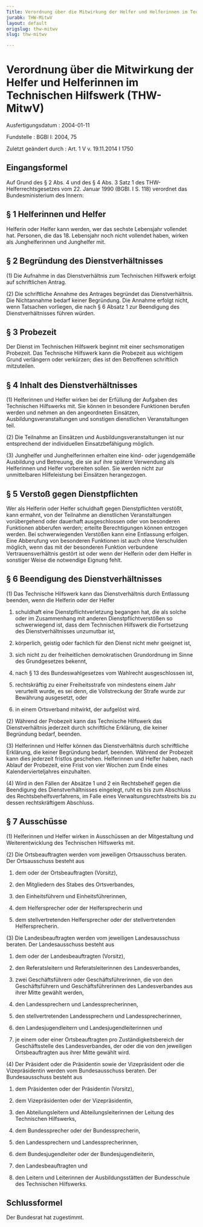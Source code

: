 ```yaml
---
Title: Verordnung über die Mitwirkung der Helfer und Helferinnen im Technischen Hilfswerk
jurabk: THW-MitwV
layout: default
origslug: thw-mitwv
slug: thw-mitwv

---
```


# Verordnung über die Mitwirkung der Helfer und Helferinnen im Technischen Hilfswerk (THW-MitwV)

Ausfertigungsdatum
:   2004-01-11

Fundstelle
:   BGBl I: 2004, 75

Zuletzt geändert durch
:   Art. 1 V v. 19.11.2014 I 1750



## Eingangsformel

Auf Grund des § 2 Abs. 4 und des § 4 Abs. 3 Satz 1 des THW-
Helferrechtsgesetzes vom 22. Januar 1990 (BGBl. I S. 118) verordnet
das Bundesministerium des Innern:


## § 1 Helferinnen und Helfer

Helferin oder Helfer kann werden, wer das sechste Lebensjahr vollendet
hat. Personen, die das 18. Lebensjahr noch nicht vollendet haben,
wirken als Junghelferinnen und Junghelfer mit.


## § 2 Begründung des Dienstverhältnisses

(1) Die Aufnahme in das Dienstverhältnis zum Technischen Hilfswerk
erfolgt auf schriftlichen Antrag.

(2) Die schriftliche Annahme des Antrages begründet das
Dienstverhältnis. Die Nichtannahme bedarf keiner Begründung. Die
Annahme erfolgt nicht, wenn Tatsachen vorliegen, die nach § 6 Absatz 1
zur Beendigung des Dienstverhältnisses führen würden.


## § 3 Probezeit

Der Dienst im Technischen Hilfswerk beginnt mit einer sechsmonatigen
Probezeit. Das Technische Hilfswerk kann die Probezeit aus wichtigem
Grund verlängern oder verkürzen; dies ist den Betroffenen schriftlich
mitzuteilen.


## § 4 Inhalt des Dienstverhältnisses

(1) Helferinnen und Helfer wirken bei der Erfüllung der Aufgaben des
Technischen Hilfswerks mit. Sie können in besondere Funktionen berufen
werden und nehmen an den angeordneten Einsätzen,
Ausbildungsveranstaltungen und sonstigen dienstlichen Veranstaltungen
teil.

(2) Die Teilnahme an Einsätzen und Ausbildungsveranstaltungen ist nur
entsprechend der individuellen Einsatzbefähigung möglich.

(3) Junghelfer und Junghelferinnen erhalten eine kind- oder
jugendgemäße Ausbildung und Betreuung, die sie auf ihre spätere
Verwendung als Helferinnen und Helfer vorbereiten sollen. Sie werden
nicht zur unmittelbaren Hilfeleistung bei Einsätzen herangezogen.


## § 5 Verstoß gegen Dienstpflichten

Wer als Helferin oder Helfer schuldhaft gegen Dienstpflichten
verstößt, kann ermahnt, von der Teilnahme an dienstlichen
Veranstaltungen vorübergehend oder dauerhaft ausgeschlossen oder von
besonderen Funktionen abberufen werden; erteilte Berechtigungen können
entzogen werden. Bei schwerwiegenden Verstößen kann eine Entlassung
erfolgen. Eine Abberufung von besonderen Funktionen ist auch ohne
Verschulden möglich, wenn das mit der besonderen Funktion verbundene
Vertrauensverhältnis gestört ist oder wenn der Helferin oder dem
Helfer in sonstiger Weise die notwendige Eignung fehlt.


## § 6 Beendigung des Dienstverhältnisses

(1) Das Technische Hilfswerk kann das Dienstverhältnis durch
Entlassung beenden, wenn die Helferin oder der Helfer

1.  schuldhaft eine Dienstpflichtverletzung begangen hat, die als solche
    oder im Zusammenhang mit anderen Dienstpflichtverstößen so
    schwerwiegend ist, dass dem Technischen Hilfswerk die Fortsetzung des
    Dienstverhältnisses unzumutbar ist,


2.  körperlich, geistig oder fachlich für den Dienst nicht mehr geeignet
    ist,


3.  sich nicht zu der freiheitlichen demokratischen Grundordnung im Sinne
    des Grundgesetzes bekennt,


4.  nach § 13 des Bundeswahlgesetzes vom Wahlrecht ausgeschlossen ist,


5.  rechtskräftig zu einer Freiheitsstrafe von mindestens einem Jahr
    verurteilt wurde, es sei denn, die Vollstreckung der Strafe wurde zur
    Bewährung ausgesetzt, oder


6.  in einem Ortsverband mitwirkt, der aufgelöst wird.




(2) Während der Probezeit kann das Technische Hilfswerk das
Dienstverhältnis jederzeit durch schriftliche Erklärung, die keiner
Begründung bedarf, beenden.

(3) Helferinnen und Helfer können das Dienstverhältnis durch
schriftliche Erklärung, die keiner Begründung bedarf, beenden. Während
der Probezeit kann dies jederzeit fristlos geschehen. Helferinnen und
Helfer haben, nach Ablauf der Probezeit, eine Frist von vier Wochen
zum Ende eines Kalendervierteljahres einzuhalten.

(4) Wird in den Fällen der Absätze 1 und 2 ein Rechtsbehelf gegen die
Beendigung des Dienstverhältnisses eingelegt, ruht es bis zum
Abschluss des Rechtsbehelfsverfahrens, im Falle eines
Verwaltungsrechtsstreits bis zu dessen rechtskräftigem Abschluss.


## § 7 Ausschüsse

(1) Helferinnen und Helfer wirken in Ausschüssen an der Mitgestaltung
und Weiterentwicklung des Technischen Hilfswerks mit.

(2) Die Ortsbeauftragten werden vom jeweiligen Ortsausschuss beraten.
Der Ortsausschuss besteht aus

1.  dem oder der Ortsbeauftragten (Vorsitz),


2.  den Mitgliedern des Stabes des Ortsverbandes,


3.  den Einheitsführern und Einheitsführerinnen,


4.  dem Helfersprecher oder der Helfersprecherin und


5.  dem stellvertretenden Helfersprecher oder der stellvertretenden
    Helfersprecherin.




(3) Die Landesbeauftragten werden vom jeweiligen Landesausschuss
beraten. Der Landesausschuss besteht aus

1.  dem oder der Landesbeauftragten (Vorsitz),


2.  den Referatsleitern und Referatsleiterinnen des Landesverbandes,


3.  zwei Geschäftsführern oder Geschäftsführerinnen, die von den
    Geschäftsführern und Geschäftsführerinnen des Landesverbandes aus
    ihrer Mitte gewählt werden,


4.  den Landessprechern und Landessprecherinnen,


5.  den stellvertretenden Landessprechern und Landessprecherinnen,


6.  den Landesjugendleitern und Landesjugendleiterinnen und


7.  je einem oder einer Ortsbeauftragten pro Zuständigkeitsbereich der
    Geschäftsstelle des Landesverbandes, der oder die von den jeweiligen
    Ortsbeauftragten aus ihrer Mitte gewählt wird.




(4) Der Präsident oder die Präsidentin sowie der Vizepräsident oder
die Vizepräsidentin werden vom Bundesausschuss beraten. Der
Bundesausschuss besteht aus

1.  dem Präsidenten oder der Präsidentin (Vorsitz),


2.  dem Vizepräsidenten oder der Vizepräsidentin,


3.  den Abteilungsleitern und Abteilungsleiterinnen der Leitung des
    Technischen Hilfswerks,


4.  dem Bundessprecher oder der Bundessprecherin,


5.  den Landessprechern und Landessprecherinnen,


6.  dem Bundesjugendleiter oder der Bundesjugendleiterin,


7.  den Landesbeauftragten und


8.  den Leitern und Leiterinnen der Ausbildungsstätten der Bundesschule
    des Technischen Hilfswerks.





## Schlussformel

Der Bundesrat hat zugestimmt.

